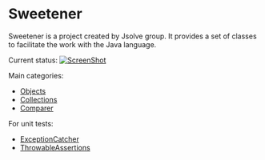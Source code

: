 Sweetener
=========

Sweetener is a project created by Jsolve group. It provides a set of classes to facilitate the work with the Java language.

Current status: [![ScreenShot](https://jsolve.ci.cloudbees.com/buildStatus/icon?job=Jsolve)](https://jsolve.ci.cloudbees.com/job/Jsolve/)

Main categories:
* [Objects](https://github.com/jsolve/sweetener/wiki/Objects)
* [Collections](https://github.com/jsolve/sweetener/wiki/Collections)
* [Comparer](https://github.com/jsolve/sweetener/wiki/Comparer)

For unit tests:
* [ExceptionCatcher](https://github.com/jsolve/sweetener/wiki/ExceptionCatcher)
* [ThrowableAssertions](https://github.com/jsolve/sweetener/wiki/ThrowableAssertions)
